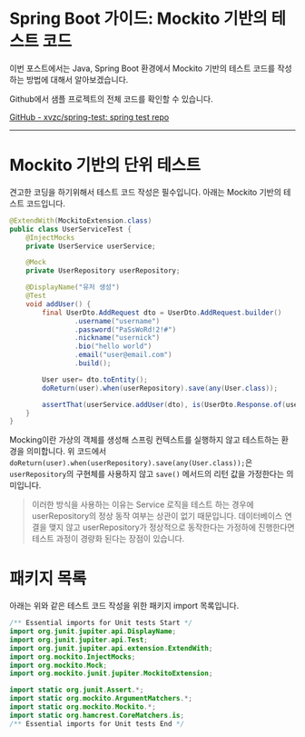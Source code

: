 # Spring Boot 가이드: Mockito 기반의 테스트 코드

이번 포스트에서는 Java, Spring Boot 환경에서 Mockito 기반의 테스트 코드를 작성하는 방법에 대해서 알아보겠습니다.
<!--more-->
Github에서 샘플 프로젝트의 전체 코드를 확인할 수 있습니다.

[GitHub - xvzc/spring-test: spring test repo](https://github.com/xvzc/spring-test)

---

# Mockito 기반의 단위 테스트

견고한 코딩을 하기위해서 테스트 코드 작성은 필수입니다. 아래는 Mockito 기반의 테스트 코드입니다.

```java
@ExtendWith(MockitoExtension.class)
public class UserServiceTest {
    @InjectMocks
    private UserService userService;

    @Mock
    private UserRepository userRepository;

    @DisplayName("유저 생성")
    @Test
    void addUser() {
        final UserDto.AddRequest dto = UserDto.AddRequest.builder()
                .username("username")
                .password("PaSsWoRd!2!#")
                .nickname("usernick")
                .bio("hello world")
                .email("user@email.com")
                .build();

        User user= dto.toEntity();
        doReturn(user).when(userRepository).save(any(User.class));

        assertThat(userService.addUser(dto), is(UserDto.Response.of(user)));
    }
}
```

Mocking이란 가상의 객체를 생성해 스프링 컨텍스트를 실행하지 않고 테스트하는 환경을 의미합니다. 위 코드에서`doReturn(user).when(userRepository).save(any(User.class));`은 `userRepository`의 구현체를 사용하지 않고 `save()` 메서드의 리턴 값을 가정한다는 의미입니다.

> 이러한 방식을 사용하는 이유는 Service 로직을 테스트 하는 경우에 userRepository의 정상 동작 여부는 상관이 없기 때문입니다. 데이터베이스 연결을 맺지 않고 userRepository가 정상적으로 동작한다는 가정하에 진행한다면 테스트 과정이 경량화 된다는 장점이 있습니다.

# 패키지 목록

아래는 위와 같은 테스트 코드 작성을 위한 패키지 import 목록입니다.

```java
/** Essential imports for Unit tests Start */
import org.junit.jupiter.api.DisplayName;
import org.junit.jupiter.api.Test;
import org.junit.jupiter.api.extension.ExtendWith;
import org.mockito.InjectMocks;
import org.mockito.Mock;
import org.mockito.junit.jupiter.MockitoExtension;

import static org.junit.Assert.*;
import static org.mockito.ArgumentMatchers.*;
import static org.mockito.Mockito.*;
import static org.hamcrest.CoreMatchers.is;
/** Essential imports for Unit tests End */
```
